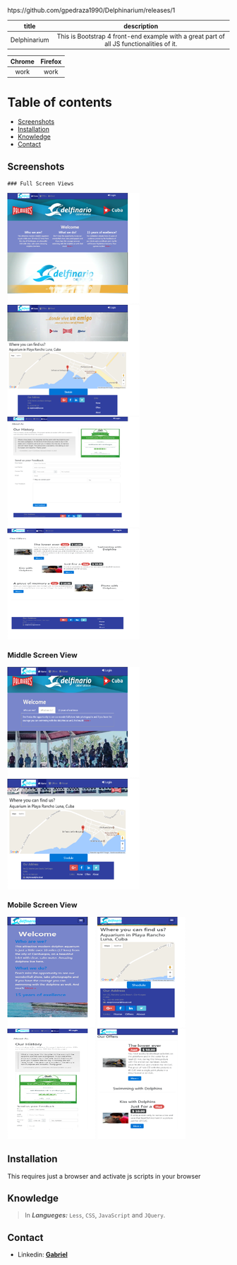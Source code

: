 
htps://github.com/gpedraza1990/Delphinarium/releases/1

|**title**|**description**|
|:-:|:-:|
|Delphinarium|This is Bootstrap 4 front-end example with a great part of all JS functionalities of it.|


|**Chrome**|**Firefox**|
|:-:|:-:|
|work|work|

# Table of contents
* [Screenshots](#screenshots)
* [Installation](#installation)
* [Knowledge](#knowledge)
* [Contact](#contact)

## <a id="screenshots"></a>Screenshots 

	### Full Screen Views

<img src="Delphinarium/screenShots/HomeFullScreen.png" width="300" height="250"> <img src="Delphinarium/screenShots/HomeFullScreen2.png" width="300" height="250">
<img src="Delphinarium/screenShots/AboutFullScreen.png" width="300" height="250"> <img src="Delphinarium/screenShots/OffersFullScreen.png" width="300" height="250">

### Middle Screen View

<img src="Delphinarium/screenShots/HomeMiddleScreen.png" width="300" height="250"> <img src="Delphinarium/screenShots/HomeMiddleScreen2.png" width="300" height="250">

### Mobile Screen View

<img src="Delphinarium/screenShots/HomeMobileScreen.png" width="200" height="250"> <img src="Delphinarium/screenShots/HomeMobileScreen2.png" width="200" height="250">
<img src="Delphinarium/screenShots/AboutMobileScreen.png" width="200" height="250"> <img src="Delphinarium/screenShots/OffersMobileScreen.png" width="200" height="250">


## <a id="installation"></a>Installation
This requires just a browser and activate js scripts in your browser

## <a id="knowledge"></a>Knowledge

> In ***Langueges:*** `Less`, `CSS`, `JavaScript` and `JQuery`. 


## <a id="contact"></a>Contact

* Linkedin: [**Gabriel**](https://www.linkedin.com/in/gabriel-pedraza-b9b0a6b8/)

